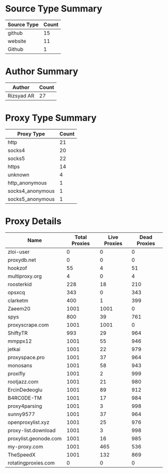 # Source Type Summary

| Source Type | Count |
|-------------|-------|
| github | 15 |
| website | 11 |
| Github | 1 |


# Author Summary

| Author | Count |
|--------|-------|
| Rizsyad AR | 27 |


# Proxy Type Summary

| Proxy Type | Count |
|------------|-------|
| http | 21 |
| socks4 | 20 |
| socks5 | 22 |
| https | 14 |
| unknown | 4 |
| http_anonymous | 1 |
| socks4_anonymous | 1 |
| socks5_anonymous | 1 |


# Proxy Details

| Name | Total Proxies | Live Proxies | Dead Proxies |
|------|---------------|--------------|---------------|
| zloi-user | 0 | 0 | 0 |
| proxydb.net | 0 | 0 | 0 |
| hookzof | 55 | 4 | 51 |
| multiproxy.org | 4 | 0 | 4 |
| roosterkid | 228 | 18 | 210 |
| opsxcq | 343 | 0 | 343 |
| clarketm | 400 | 1 | 399 |
| Zaeem20 | 1001 | 1001 | 0 |
| spys | 800 | 39 | 761 |
| proxyscrape.com | 1001 | 1001 | 0 |
| ShiftyTR | 993 | 29 | 964 |
| mmppx12 | 1001 | 55 | 946 |
| jetkai | 1001 | 22 | 979 |
| proxyspace.pro | 1001 | 37 | 964 |
| monosans | 1001 | 58 | 943 |
| proxifly | 1001 | 2 | 999 |
| rootjazz.com | 1001 | 21 | 980 |
| ErcinDedeoglu | 1001 | 89 | 912 |
| B4RC0DE-TM | 1001 | 17 | 984 |
| proxy4parsing | 1001 | 3 | 998 |
| sunny9577 | 1001 | 37 | 964 |
| openproxylist.xyz | 1001 | 25 | 976 |
| proxy-list.download | 1001 | 3 | 998 |
| proxylist.geonode.com | 1001 | 16 | 985 |
| my-proxy.com | 1001 | 465 | 536 |
| TheSpeedX | 1001 | 132 | 869 |
| rotatingproxies.com | 0 | 0 | 0 |
